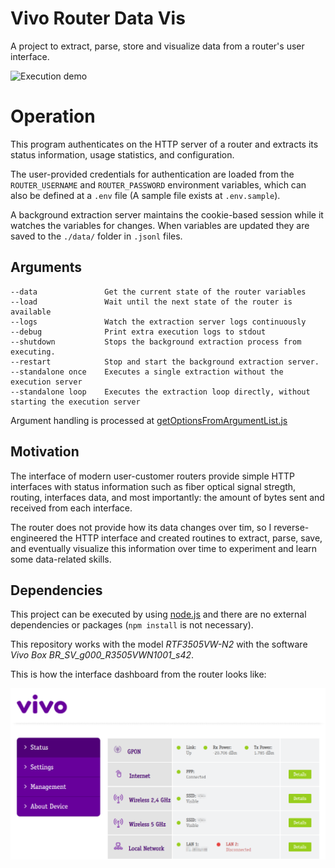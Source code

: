 # Vivo Router Data Vis

A project to extract, parse, store and visualize data from a router's user interface.

![Execution demo](./images/demo.gif)

# Operation

This program authenticates on the HTTP server of a router and extracts its status information, usage statistics, and configuration.

The user-provided credentials for authentication are loaded from the `ROUTER_USERNAME` and `ROUTER_PASSWORD` environment variables, which can also be defined at a `.env` file (A sample file exists at `.env.sample`).

A background extraction server maintains the cookie-based session while it watches the variables for changes. When variables are updated they are saved to the `./data/` folder in `.jsonl` files.

## Arguments

```
--data               Get the current state of the router variables
--load               Wait until the next state of the router is available
--logs               Watch the extraction server logs continuously
--debug              Print extra execution logs to stdout
--shutdown           Stops the background extraction process from executing.
--restart            Stop and start the background extraction server.
--standalone once    Executes a single extraction without the execution server  
--standalone loop    Executes the extraction loop directly, without starting the execution server
```

Argument handling is processed at [getOptionsFromArgumentList.js](./src/cli/getOptionsFromArgumentList.js)

## Motivation

The interface of modern user-customer routers provide simple HTTP interfaces with status information such as fiber optical signal stregth, routing, interfaces data, and most importantly: the amount of bytes sent and received from each interface.

The router does not provide how its data changes over tim, so I reverse-engineered the HTTP  interface and created routines to extract, parse, save, and eventually visualize this information over time to experiment and learn some data-related skills.

## Dependencies

This project can be executed by using [node.js](https://nodejs.org/) and there are no external dependencies or packages (`npm install` is not necessary).

This repository works with the model *RTF3505VW-N2* with the software *Vivo Box BR_SV_g000_R3505VWN1001_s42*.

This is how the interface dashboard from the router looks like:

![Vivo Box Router Interface](images/interface.png)

